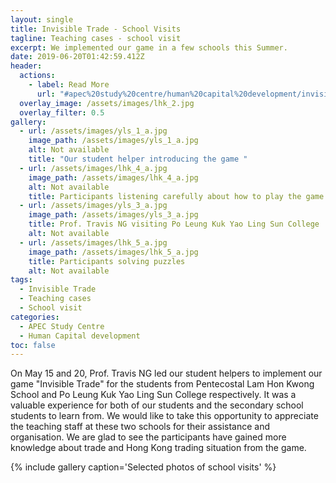 ```yaml
---
layout: single
title: Invisible Trade - School Visits
tagline: Teaching cases - school visit
excerpt: We implemented our game in a few schools this Summer.
date: 2019-06-20T01:42:59.412Z
header:
  actions:
    - label: Read More
      url: "#apec%20study%20centre/human%20capital%20development/invisible-trade/"
  overlay_image: /assets/images/lhk_2.jpg
  overlay_filter: 0.5
gallery:
  - url: /assets/images/yls_1_a.jpg
    image_path: /assets/images/yls_1_a.jpg
    alt: Not available
    title: "Our student helper introducing the game "
  - url: /assets/images/lhk_4_a.jpg
    image_path: /assets/images/lhk_4_a.jpg
    alt: Not available
    title: Participants listening carefully about how to play the game
  - url: /assets/images/yls_3_a.jpg
    image_path: /assets/images/yls_3_a.jpg
    title: Prof. Travis NG visiting Po Leung Kuk Yao Ling Sun College
    alt: Not available
  - url: /assets/images/lhk_5_a.jpg
    image_path: /assets/images/lhk_5_a.jpg
    title: Participants solving puzzles
    alt: Not available
tags:
  - Invisible Trade
  - Teaching cases
  - School visit
categories:
  - APEC Study Centre
  - Human Capital development
toc: false
---
```

On May 15 and 20, Prof. Travis NG led our student helpers to implement our game "Invisible Trade" for the students from Pentecostal Lam Hon Kwong School and Po Leung Kuk Yao Ling Sun College respectively. It was a valuable experience for both of our students and the secondary school students to learn from. We would like to take this opportunity to appreciate the teaching staff at these two schools for their assistance and organisation. We are glad to see the participants have gained more knowledge about trade and Hong Kong trading situation from the game.

{% include gallery caption='Selected photos of school visits' %}